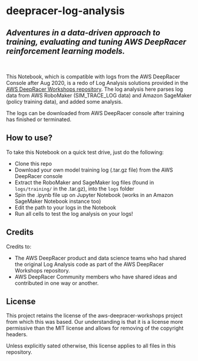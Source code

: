 # deepracer-log-analysis
## *Adventures in a data-driven approach to training, evaluating and tuning AWS DeepRacer reinforcement learning models.*

<br>

This Notebook, which is compatible with logs from the AWS DeepRacer Console after Aug 2020, is a redo of Log Analysis solutions provided in the [AWS DeepRacer Workshops repository](https://github.com/aws-samples/aws-deepracer-workshops). The log analysis here parses log data from AWS RoboMaker (SIM_TRACE_LOG data) and Amazon SageMaker (policy training data), and added some analysis.

The logs can be downloaded from AWS DeepRacer console after training has finished or terminated.

## How to use?

To take this Notebook on a quick test drive, just do the following:
- Clone this repo
- Download your own model training log (.tar.gz file) from the AWS DeepRacer console
- Extract the RoboMaker and SageMaker log files (found in `logs/training/` in the .tar.gz), into the `logs` folder
- Spin the .ipynb file up on Jupyter Notebook (works in an Amazon SageMaker Notebook instance too)
- Edit the path to your logs in the Notebook
- Run all cells to test the log analysis on your logs!

## Credits

Credits to:
- The AWS DeepRacer product and data science teams who had shared the original Log Analysis code as part of the AWS DeepRacer Workshops repository.
- AWS DeepRacer Community members who have shared ideas and contributed in one way or another.

## License

This project retains the license of the aws-deepracer-workshops project from which this was based. Our understanding is that it is a license more permissive than the MIT license and allows for removing of the copyright headers.

Unless explicitly sated otherwise, this license applies to all files in this repository.
